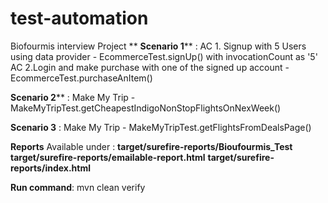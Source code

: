 # test-automation
Biofourmis interview Project
**
**Scenario 1**** :  AC 1. Signup with 5 Users using data provider - EcommerceTest.signUp() with invocationCount as '5'
                      AC 2.Login and make purchase with one of the signed up account - EcommerceTest.purchaseAnItem()
               
**Scenario 2**** : Make My Trip - MakeMyTripTest.getCheapestIndigoNonStopFlightsOnNexWeek()


**Scenario 3** : Make My Trip - MakeMyTripTest.getFlightsFromDealsPage()


**Reports** Available under : **target/surefire-reports/Bioufourmis_Test**
                              **target/surefire-reports/emailable-report.html**
                              **target/surefire-reports/index.html**
                              
 **Run command**: mvn clean verify                            
